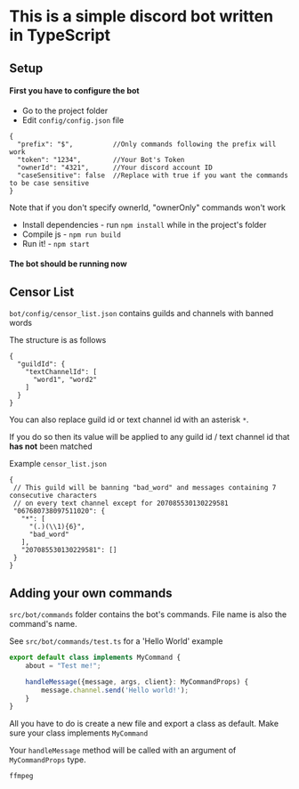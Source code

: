 # This is a simple discord bot written in TypeScript
Setup
---
#### First you have to configure the bot

* Go to the project folder
* Edit `config/config.json` file

```json5
{
  "prefix": "$",          //Only commands following the prefix will work
  "token": "1234",        //Your Bot's Token
  "ownerId": "4321",      //Your discord account ID
  "caseSensitive": false  //Replace with true if you want the commands to be case sensitive
}
```
Note that if you don't specify ownerId, "ownerOnly" commands won't work
* Install dependencies - run `npm install` while in the project's folder
* Compile js - `npm run build`
* Run it! - `npm start`
#### The bot should be running now

Censor List
---
`bot/config/censor_list.json` contains guilds and channels with banned words

The structure is as follows
```json5
{
  "guildId": {
    "textChannelId": [
      "word1", "word2"
    ]
  }
}
```
You can also replace guild id or text channel id with an asterisk `*`.

If you do so then its value will be applied to any guild id / text channel id that **has not** been matched

Example `censor_list.json`
```json5
{
 // This guild will be banning "bad_word" and messages containing 7 consecutive characters 
 // on every text channel except for 207085530130229581
 "067680738097511020": { 
   "*": [
     "(.)(\\1){6}",
     "bad_word"
   ],
   "207085530130229581": []
 }
}
```

Adding your own commands
---
`src/bot/commands` folder contains the bot's commands. File name is also the command's name.

See `src/bot/commands/test.ts` for a 'Hello World' example
```ts
export default class implements MyCommand {
    about = "Test me!";

    handleMessage({message, args, client}: MyCommandProps) {
        message.channel.send('Hello world!');
    }
}
```

All you have to do is create a new file and export a class as default.
Make sure your class implements `MyCommand`

Your `handleMessage` method will be called with an argument of `MyCommandProps` type.

`ffmpeg`

